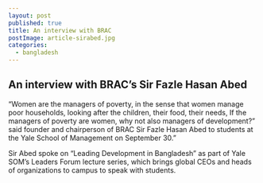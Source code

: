 ```yaml
---
layout: post
published: true
title: An interview with BRAC
postImage: article-sirabed.jpg
categories:
  - bangladesh
---
```

## An interview with BRAC’s Sir Fazle Hasan Abed

“Women are the managers of poverty, in the sense that women manage poor households, looking after the children, their food, their needs, If the managers of poverty are women, why not also managers of development?” said  founder and chairperson of BRAC Sir Fazle Hasan Abed to students at the Yale School of Management on September 30.”

Sir Abed spoke on “Leading Development in Bangladesh” as part of Yale SOM’s Leaders Forum lecture series, which brings global CEOs and heads of organizations to campus to speak with students.
